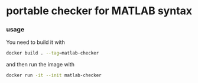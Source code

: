 # portable checker for MATLAB syntax

### usage

You need to build it with

```bash
docker build . --tag=matlab-checker
```

and then run the image with

```bash
docker run -it --init matlab-checker
```
